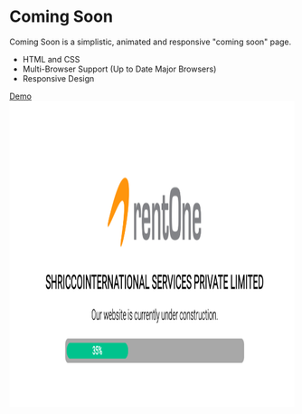 Coming Soon
===========
Coming Soon is a simplistic, animated and responsive "coming soon" page.

- HTML and CSS
- Multi-Browser Support (Up to Date Major Browsers)
- Responsive Design

[Demo](http://yc.github.io/coming-soon/)
<img src="output.png" width="960" height="540" />
